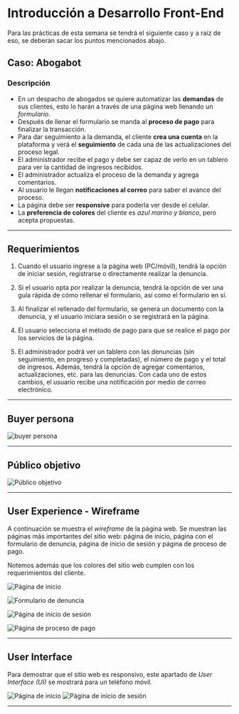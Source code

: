 # Introducción a Desarrollo Front-End

Para las prácticas de esta semana se tendrá el siguiente caso y a raíz de eso, se deberán sacar los puntos mencionados abajo.

## Caso: Abogabot

### Descripción

* En un despacho de abogados se quiere automatizar las **demandas** de sus clientes, esto lo harán a través de una página web llenando un _formulario_.
* Después de llenar el formulario se manda al **proceso de pago** para finalizar la transacción.
* Para dar seguimiento a la demanda, el cliente **crea una cuenta** en la plataforma y verá el **seguimiento** de cada una de las actualizaciones del proceso legal.
* El administrador recibe el pago y debe ser capaz de verlo en un tablero para ver la cantidad de ingresos recibidos.
* El administrador actualiza el proceso de la demanda y agrega comentarios.
* Al usuario le llegan **notificaciones al correo** para saber el avance del proceso.
* La página debe ser **responsive** para poderla ver desde el celular.
* La **preferencia de colores** del cliente es _azul marino y blanco_, pero acepta propuestas.

----

## Requerimientos

1. Cuando el usuario ingrese a la página web (PC/móvil), tendrá la opción de iniciar sesión, registrarse o directamente realizar la denuncia.

2. Si el usuario opta por realizar la denuncia, tendrá la opción de ver una guía rápida de cómo rellenar el formulario, así como el formulario en sí.

3. Al finalizar el rellenado del formulario, se genera un documento con la denuncia, y el usuario iniciara sesión o se registrará en la página.

4. El usuario selecciona el método de pago para que se realice el pago por los servicios de la página.

5. El administrador podrá ver un tablero con las denuncias (sin seguimiento, en progreso y completadas), el número de pago y el total de ingresos. Además, tendrá la opción de agregar comentarios, actualizaciones, etc. para las denuncias. Con cada uno de estos cambios, el usuario recibe una notificación por medio de correo electrónico.

----
## Buyer persona

![buyer persona](./assets/BuyerPersona/buyer-persona.jpg)

----
## Público objetivo

![Público objetivo](assets/publico_objetivo.jpg)

----
## User Experience - Wireframe

A continuación se muestra el _wireframe_ de la página web. Se muestran las páginas más importantes del sitio web: página de inicio, página con el formulario de denuncia, página de inicio de sesión y página de proceso de pago.

Notemos además que los colores del sitio web cumplen con los requerimientos del cliente.

![Página de inicio](./assets/wireframe/Wireframe1.svg)

![Formulario de denuncia](./assets/wireframe/Wireframe2.svg)

![Página de inicio de sesión](./assets/wireframe/Wireframe3.svg)

![Página de proceso de pago](./assets/wireframe/Wireframe4.svg)

----
## User Interface

Para demostrar que el sitio web es responsivo, este apartado de _User Interface (UI)_ se mostrará para un teléfono móvil.

![Página de inicio](./assets/UI/UI1.svg)
![Página de inicio de sesión](./assets/UI/UI2.svg)

----